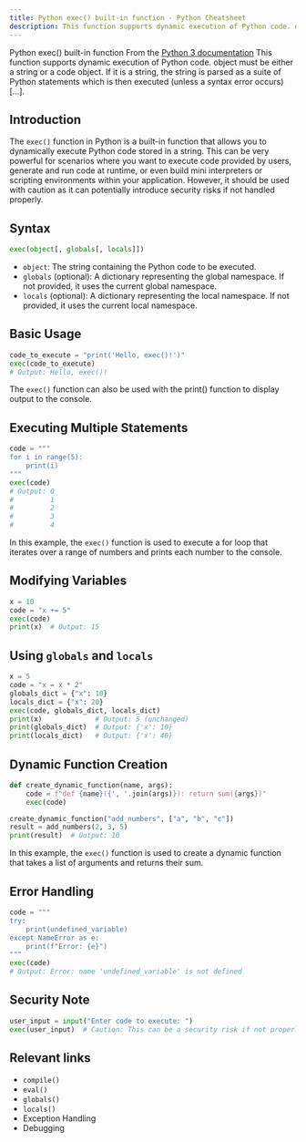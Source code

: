 ```yaml
---
title: Python exec() built-in function - Python Cheatsheet
description: This function supports dynamic execution of Python code. object must be either a string or a code object. If it is a string, the string is parsed as a suite of Python statements which is then executed (unless a syntax error occurs) [...].
---
```


<base-title :title="frontmatter.title" :description="frontmatter.description">
Python exec() built-in function
</base-title>

<base-disclaimer>
  <base-disclaimer-title>
    From the <a target="_blank" href="https://docs.python.org/3/library/functions.html#exec">Python 3 documentation</a>
  </base-disclaimer-title>
  <base-disclaimer-content>
   This function supports dynamic execution of Python code. object must be either a string or a code object. If it is a string, the string is parsed as a suite of Python statements which is then executed (unless a syntax error occurs) [...].
  </base-disclaimer-content>
</base-disclaimer>

## Introduction

The `exec()` function in Python is a built-in function that allows you to dynamically execute Python code stored in a string. This can be very powerful for scenarios where you want to execute code provided by users, generate and run code at runtime, or even build mini interpreters or scripting environments within your application. However, it should be used with caution as it can potentially introduce security risks if not handled properly.

## Syntax
```python
exec(object[, globals[, locals]])
```

- `object`: The string containing the Python code to be executed.
- `globals` (optional): A dictionary representing the global namespace. If not provided, it uses the current global namespace.
- `locals` (optional): A dictionary representing the local namespace. If not provided, it uses the current local namespace.

## Basic Usage
```python
code_to_execute = "print('Hello, exec()!')"
exec(code_to_execute)
# Output: Hello, exec()!
```

The `exec()` function can also be used with the <router-link to="/builtin/print">print()</router-link> function to display output to the console.

## Executing Multiple Statements
```python
code = """
for i in range(5):
    print(i)
"""
exec(code)
# Output: 0
#         1
#         2
#         3
#         4
```

In this example, the `exec()` function is used to execute a for loop that iterates over a <router-link to="/builtin/range">range</router-link> of numbers and <router-link to="/builtin/print">prints</router-link> each number to the console.

## Modifying Variables
```python
x = 10
code = "x += 5"
exec(code)
print(x)  # Output: 15
```

## Using `globals` and `locals`
```python
x = 5
code = "x = x * 2"
globals_dict = {"x": 10}
locals_dict = {"x": 20}
exec(code, globals_dict, locals_dict)
print(x)             # Output: 5 (unchanged)
print(globals_dict)  # Output: {'x': 10}
print(locals_dict)   # Output: {'x': 40}
```

## Dynamic Function Creation
```python
def create_dynamic_function(name, args):
    code = f"def {name}({', '.join(args)}): return sum({args})"
    exec(code)

create_dynamic_function("add_numbers", ["a", "b", "c"])
result = add_numbers(2, 3, 5)
print(result)  # Output: 10
```

In this example, the `exec()` function is used to create a dynamic function that takes a list of arguments and returns their <router-link to="/builtin/sum">sum</router-link>.

## Error Handling
```python
code = """
try:
    print(undefined_variable)
except NameError as e:
    print(f"Error: {e}")
"""
exec(code)
# Output: Error: name 'undefined_variable' is not defined
```

## Security Note
```python
user_input = input("Enter code to execute: ")
exec(user_input)  # Caution: This can be a security risk if not properly sanitized.
```

## Relevant links

- <router-link :to="'/builtin/compile'">`compile()`</router-link>
- <router-link :to="'/builtin/eval'">`eval()`</router-link>
- <router-link :to="'/builtin/globals'">`globals()`</router-link>
- <router-link :to="'/builtin/locals'">`locals()`</router-link>
- <router-link :to="'/cheatsheet/exception-handling'">Exception Handling</router-link>
- <router-link :to="'/cheatsheet/debugging'">Debugging</router-link>